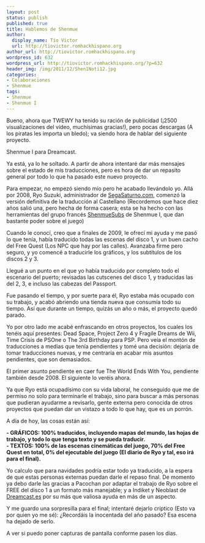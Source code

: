 ```yaml
---
layout: post
status: publish
published: true
title: Hablemos de Shenmue
author:
  display_name: Tío Víctor
  url: http://tiovictor.romhackhispano.org
author_url: http://tiovictor.romhackhispano.org
wordpress_id: 632
wordpress_url: http://tiovictor.romhackhispano.org/?p=632
header_img: /img/2011/12/Shen1Noti12.jpg
categories:
- Colaboraciones
- Shenmue
tags:
- Shenmue
- Shenmue I
---
```

Bueno, ahora que TWEWY ha tenido su ración de publicidad (¡2500 visualizaciones 
del vídeo, muchísimas gracias!), pero pocas descargas (A los piratas les importa 
un bledo); va siendo hora de hablar del siguiente proyecto.

Shenmue I para Dreamcast.

Ya está, ya lo he soltado. A partir de ahora intentaré dar más mensajes sobre el 
estado de mis traducciones, pero es hora de dar un repasito general por todo lo 
que ha pasado este nuevo proyecto.

Para empezar, no empezó siendo mío pero he acabado llevándolo yo. Allá por 2008, 
Ryo Suzuki, administrador de <a title="SegaSaturno, web de referencia de Sega en 
Español" href="http://www.segasaturno.com" target="_blank">SegaSaturno.com</a>, 
comenzó la versión definitiva de la traducción al Castellano (Recordemos que hace 
diez años salió una, pero hecha de forma casera; esta se ha hecho con las herramientas 
del grupo francés <a href="http://shenmuesubs.sourceforge.net/" target="_blank">ShenmueSubs</a> 
de Shenmue I, que dan bastante poder sobre el juego)

Cuando le conocí, creo que a finales de 2009, le ofrecí mi ayuda y me pasó lo que 
tenía, había traducido todas las escenas del disco 1, y un buen cacho del Free Quest 
(Los NPC que hay por las calles). Avanzaba firme pero seguro, y yo comencé a traducirle 
los gráficos, y los subtítulos de los discos 2 y 3.

Llegué a un punto en el que yo había traducido por completo todo el escenario del puerto; 
revisadas las cutscenes del disco 1, y traducidas las del 2, 3, e incluso las cabezas 
del Passport.

Fue pasando el tiempo, y por suerte para él, Ryo estaba más ocupado con su trabajo, 
y acabó abriendo una tienda nueva que consumía todo su tiempo. Así que durante un 
tiempo, quizás un año o más, el proyecto quedó parado.

Yo por otro lado me acabé enfrascando en otros proyectos, los cuales los tenéis aquí 
presentes: Dead Space, Project Zero 4 y Fragile Dreams de Wii, Time Crisis de PSOne o The 
3rd Birthday para PSP. Pero veía el montón de traducciones a medias que tenía pendientes 
y tomé una decisión: dejaría de tomar traducciones nuevas, y me centraría en acabar mis 
asuntos pendientes, que son demasiados.

El primer asunto pendiente en caer fue The World Ends With You, pendiente también 
desde 2008. El siguiente lo veréis ahora.

Ya que Ryo está ocupadísimo con su vida laboral, he conseguido que me de permiso no solo 
para terminarle el trabajo, sino para buscar a más personas que pudieran ayudarme a 
revisarlo, gente externa pero conocida de otros proyectos que puedan dar un vistazo a todo 
lo que hay, que es un porrón.

A día de hoy, las cosas están así:

**- GRÁFICOS: 100% traducidos, incluyendo mapas del mundo, las hojas de trabajo, y todo lo 
que tenga texto y se pueda traducir.**  
**- TEXTOS: 100% de las escenas cinemáticas del juego, 70% del Free Quest en total, 0% del 
ejecutable del juego (El diario de Ryo y tal, eso irá para el final).**

Yo calculo que para navidades podría estar todo ya traducido, a la espera de que estas 
personas externas puedan darle el repaso final. De momento ya debo darle las gracias a 
Pacochan por adaptar el trabajo de Ryo sobre el FREE del disco 1 a un formato más manejable; 
y a Indiket y Neoblast de <a href="http://www.dreamcast.es">Dreamcast.es</a> por su más que 
valiosa ayuda en más de un aspecto.

Y me guardo una sorpresilla para el final; intentaré dejarlo críptico (Esto va por quien yo 
me sé): ¿Recordáis la inocentada del año pasado? Esa escena ha dejado de serlo.

A ver si puedo poner capturas de pantalla conforme pasen los días.
